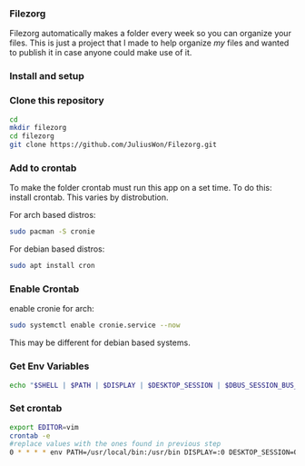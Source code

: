 ### Filezorg
Filezorg automatically makes a folder every week so you can organize your files. This is just a project that I made to help organize *my* files and wanted to publish it in case anyone could make use of it.

### Install and setup
### Clone this repository
```bash
cd
mkdir filezorg
cd filezorg
git clone https://github.com/JuliusWon/Filezorg.git
```
### Add to crontab
To make the folder crontab must run this app on a set time. To do this:
install crontab. This varies by distrobution.

For arch based distros:
```bash
sudo pacman -S cronie
```
For debian based distros:
```bash
sudo apt install cron
```
### Enable Crontab

enable cronie for arch:

```bash 
sudo systemctl enable cronie.service --now
```

This may be different for debian based systems.

### Get Env Variables

```bash
echo "$SHELL | $PATH | $DISPLAY | $DESKTOP_SESSION | $DBUS_SESSION_BUS_ADDRESS | $XDG_RUNTIME_DIR"
```

### Set crontab

```bash
export EDITOR=vim
crontab -e
#replace values with the ones found in previous step
0 * * * * env PATH=/usr/local/bin:/usr/bin DISPLAY=:0 DESKTOP_SESSION=Openbox DBUS_SESSION_BUS_ADDRESS="unix:path=/run/user/1000/bus" ./home/<yourusername>/filezorg/filezorg/DotnetCoreCode/bin/Debug/netcoreapp3.1/filezorg
```
